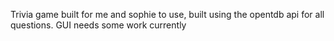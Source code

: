 Trivia game built for me and sophie to use, built using the opentdb api for all questions. GUI needs some work currently
